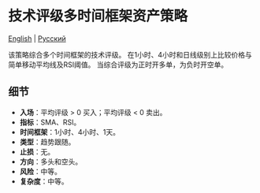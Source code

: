 # 技术评级多时间框架资产策略
[English](README.md) | [Русский](README_ru.md)

该策略综合多个时间框架的技术评级。
在1小时、4小时和日线级别上比较价格与简单移动平均线及RSI阈值。
当综合评级为正时开多单，为负时开空单。

## 细节

- **入场**：平均评级 > 0 买入；平均评级 < 0 卖出。
- **指标**：SMA、RSI。
- **时间框架**：1小时、4小时、1天。
- **类型**：趋势跟随。
- **止损**：无。
- **方向**：多头和空头。
- **风险**：中等。
- **复杂度**：中等。
